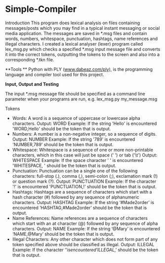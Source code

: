 # Simple-Compiler
Introduction
This program does lexical analysis on files containing messages/posts which you may find in a typical instant messaging or social media application. The messages are saved in *.msg files and contain words, numbers, whitespace, punctuation, hashtags, name references and illegal characters.
I created a lexical analyser (lexer) program called lex_msg.py which checks a specified *.msg input message file and converts it into the correct tokens, outputting the tokens to the screen and also into a corresponding *.tkn file.

**Tools
**
Python with PLY (www.dabeaz.com/ply), is the programming language and compiler tool used for this project.

**Input, Output and Testing**

The input *.msg message file should be specified as a command line parameter when your programs are run, e.g.
 lex_msg.py my_message.msg

Tokens
* Words: 
A word is a sequence of uppercase or lowercase alpha characters.
Output: WORD
Example: If the string 'Hello' is encountered 'WORD,Hello' should be the token that is output.
* Numbers: 
A number is a non-negative integer, so a sequence of digits.
Output: NUMBER
Example: If the string '789' is encountered 'NUMBER,789' should be the token that is output.
* Whitespace: 
Whitespace is a sequence of one or more non-printable characters, which in this case will just be 
space (' ') or tab ('\t')
Output: WHITESPACE
Example: If the space character ' ' is encountered 'WHITESPACE, ' should be the token that is output.
* Punctuation: 
Punctuation can be a single one of the following characters: full-stop (.), comma (,), semi-colon (;), 
exclamation mark (!) or question mark (?).
Output: PUNCTUATION
Example: If the character '!' is encountered 'PUNCTUATION,!' should be the token that is output.
* Hashtags: 
Hashtags are a sequence of characters which start with a hash character (#) followed by any 
sequence of alphanumeric characters.
Output: HASHTAG
Example: If the string ‘#Made2order’ is encountered ‘HASHTAG,#Made2order’ should be the token 
that is output.
* Name References: 
Name references are a sequence of characters which start with an at character (@) followed by any 
sequence of alpha characters.
Output: NAME
Example: If the string ‘@Mary’ is encountered ‘NAME,@Mary’ should be the token that is output.
* Illegal Characters: 
Any other character which does not form part of any token specified above should be classified as 
illegal.
Output: ILLEGAL
Example: If the character ‘$’ is encountered ‘ILLEGAL,$’ should be the token that is output.
